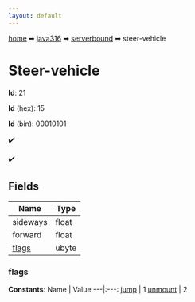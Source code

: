 ```yaml
---
layout: default
---
```


[home](/) ➡ [java316](/protocol/java316) ➡ [serverbound](/protocol/java316/serverbound) ➡ steer-vehicle

# Steer-vehicle

**Id**: 21

**Id** (hex): 15

**Id** (bin): 00010101

✔️

✔️

## Fields

Name | Type
---|---
sideways | float
forward | float
[flags](#flags) | ubyte

### flags

**Constants**:
Name | Value
---|:---:
[jump](flags_jump) | 1
[unmount](flags_unmount) | 2

